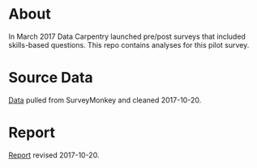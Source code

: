 # About
In March 2017 Data Carpentry launched pre/post surveys that included skills-based questions. This repo contains analyses for this pilot survey.

# Source Data
[Data](https://raw.githubusercontent.com/carpentries/assessment/master/learner-assessment/data-carpentry/preworkshop/2017-pilot/20171020_data.csv) pulled from SurveyMonkey and cleaned 2017-10-20.

# Report
[Report](https://carpentries.github.io/assessment/learner-assessment/data-carpentry/preworkshop/2017-pilot/2017-10-pilot-pre.html) revised 2017-10-20.
